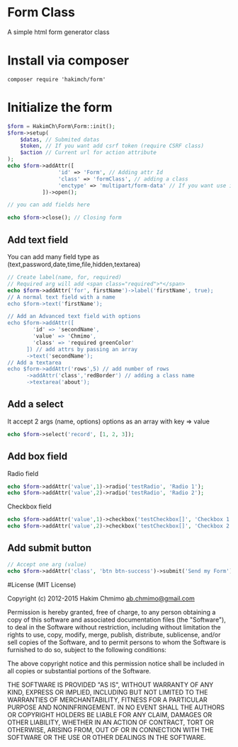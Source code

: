 # Form Class
A simple html form generator class

# Install via composer
````code
composer require 'hakimch/form'
````

# Initialize the form
````php
$form = HakimCh\Form\Form::init();
$form->setup(
    $datas, // Submited datas
    $token, // If you want add csrf token (require CSRF class)
    $action // Current url for action attribute
);
echo $form->addAttr([
                'id' => 'Form', // Adding attr Id
                'class' => 'formClass', // adding a class
                'enctype' => 'multipart/form-data' // If you want use it for upload some files
           ])->open();

// you can add fields here

echo $form->close(); // Closing form
````
## Add text field
You can add many field type as (text,password,date,time,file,hidden,textarea)
````php
// Create label(name, for, required)
// Required arg will add <span class="required">*</span>
echo $form->addAttr('for', firstName')->label('firstName', true);
// A normal text field with a name
echo $form->text('firstName');

// Add an Advanced text field with options
echo $form->addAttr([
        'id' => 'secondName',
        'value' => 'Chmimo',
        'class' => 'required greenColor'
      ]) // add attrs by passing an array
      ->text('secondName');
// Add a textarea
echo $form->addAttr('rows',5) // add number of rows
      ->addAttr('class','redBorder') // adding a class name
      ->textarea('about');
````

## Add a select
It accept 2 args (name, options) options as an array with key => value
````php
echo $form->select('record', [1, 2, 3]);
````

## Add box field
Radio field
````php
echo $form->addAttr('value',1)->radio('testRadio', 'Radio 1');
echo $form->addAttr('value',2)->radio('testRadio', 'Radio 2');
````

Checkbox field
````php
echo $form->addAttr('value',1)->checkbox('testCheckbox[]', 'Checkbox 1');
echo $form->addAttr('value',2)->checkbox('testCheckbox[]', 'Checkbox 2');
````

## Add submit button
````php
// Accept one arg (value)
echo $form->addAttr('class', 'btn btn-success')->submit('Send my Form');
````

#License
(MIT License)

Copyright (c) 2012-2015 Hakim Chmimo ab.chmimo@gmail.com

Permission is hereby granted, free of charge, to any person obtaining a copy of this software and associated documentation files (the "Software"), to deal in the Software without restriction, including without limitation the rights to use, copy, modify, merge, publish, distribute, sublicense, and/or sell copies of the Software, and to permit persons to whom the Software is furnished to do so, subject to the following conditions:

The above copyright notice and this permission notice shall be included in all copies or substantial portions of the Software.

THE SOFTWARE IS PROVIDED "AS IS", WITHOUT WARRANTY OF ANY KIND, EXPRESS OR IMPLIED, INCLUDING BUT NOT LIMITED TO THE WARRANTIES OF MERCHANTABILITY, FITNESS FOR A PARTICULAR PURPOSE AND NONINFRINGEMENT. IN NO EVENT SHALL THE AUTHORS OR COPYRIGHT HOLDERS BE LIABLE FOR ANY CLAIM, DAMAGES OR OTHER LIABILITY, WHETHER IN AN ACTION OF CONTRACT, TORT OR OTHERWISE, ARISING FROM, OUT OF OR IN CONNECTION WITH THE SOFTWARE OR THE USE OR OTHER DEALINGS IN THE SOFTWARE.